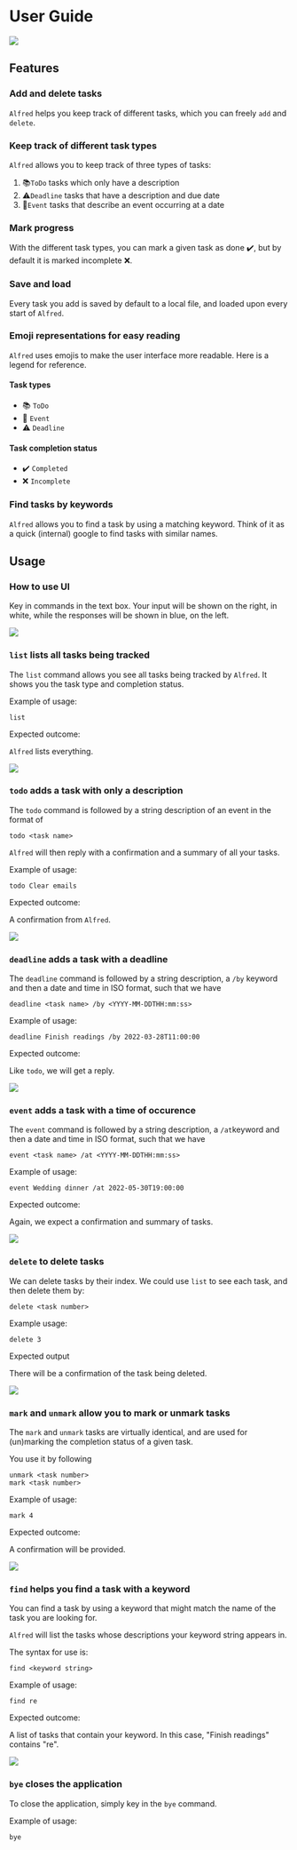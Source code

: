 # User Guide

![](Ui.png)

## Features 

### Add and delete tasks

`Alfred` helps you keep track of different tasks, which you can freely 
`add` and `delete`.

### Keep track of different task types

`Alfred` allows you to keep track of three types of tasks:

1.  📚`ToDo` tasks which only have a description
2. ⚠️`Deadline` tasks that have a description and due date
3. 📆`Event` tasks that describe an event occurring at a date

### Mark progress

With the different task types, you can mark a given task as done ✔️, but 
by default it is marked incomplete ❌. 

### Save and load

Every task you add is saved by default to a local file, and loaded upon
every start of `Alfred`.

### Emoji representations for easy reading

`Alfred` uses emojis to make the user interface more readable. Here is a legend
for reference.

#### Task types
* 📚 `ToDo`
* 📆 `Event` 
* ⚠️ `Deadline` 

#### Task completion status

* ✔️ `Completed` 
* ❌ `Incomplete`

### Find tasks by keywords

`Alfred` allows you to find a task by using a matching keyword. Think of it
as a quick (internal) google to find tasks with similar names.



## Usage

### How to use UI

Key in commands in the text box. Your input will be shown on the right,
in white, while the responses will be shown in blue, on the left.

![](ui_guide.png)

### `list` lists all tasks being tracked

The `list` command allows you see all tasks being tracked by `Alfred`. 
It shows you the task type and completion status. 

Example of usage:

```
list
```

Expected outcome:

`Alfred` lists everything. 

![](list_example.png)

### `todo` adds a task with only a description

The `todo` command is followed by a string description of an event 
in the format of

```
todo <task name>
```

`Alfred` will then reply with a 
confirmation and a summary of all your tasks.

Example of usage:

```
todo Clear emails
```

Expected outcome:

A confirmation from `Alfred`.

![](todo_example.png)


### `deadline` adds a task with a deadline

The `deadline` command is followed by a string description, a `/by` keyword 
and then a date and time in ISO format, such that we have

```
deadline <task name> /by <YYYY-MM-DDTHH:mm:ss>
```

Example of usage:

```
deadline Finish readings /by 2022-03-28T11:00:00
```

Expected outcome:

Like `todo`, we will get a reply.

![](deadline_example.png)

### `event` adds a task with a time of occurence

The `event` command is followed by a string description, a `/at`keyword and 
then a date and time in ISO format, such that we have

```
event <task name> /at <YYYY-MM-DDTHH:mm:ss>
```

Example of usage:

```
event Wedding dinner /at 2022-05-30T19:00:00
```

Expected outcome:

Again, we expect a confirmation and summary of tasks.

![](event_example.png)

### `delete` to delete tasks

We can delete tasks by their index. We could use `list` to see each task, 
and then delete them by:

```
delete <task number>
```

Example usage:

```
delete 3
```

Expected output

There will be a confirmation of the task being deleted.

![](delete_example.png)

### `mark` and `unmark` allow you to mark or unmark tasks

The `mark` and `unmark` tasks are virtually identical, and are used for
(un)marking the completion status of a given task.

You use it by following

```
unmark <task number>
mark <task number>
```

Example of usage:

```
mark 4
```

Expected outcome:

A confirmation will be provided.

![](mark_unmark_example.png)

### `find` helps you find a task with a keyword

You can find a task by using a keyword that might match the name of the 
task you are looking for. 

`Alfred` will list the tasks whose descriptions your keyword string appears in. 

The syntax for use is:

```
find <keyword string>
```

Example of usage:

```
find re
```

Expected outcome: 

A list of tasks that contain your keyword. In this case, "Finish readings" 
contains "re". 

![](find_example.png)


### `bye` closes the application 

To close the application, simply key in the `bye` command. 

Example of usage:

```
bye
```
